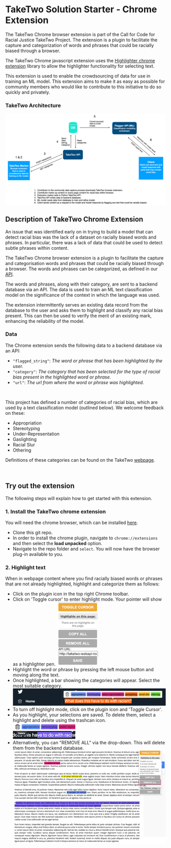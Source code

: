 # TakeTwo Solution Starter - Chrome Extension

The TakeTwo Chrome browser extension is part of the Call for Code for Racial Justice TakeTwo Project. The extension is a plugin to facilitate the capture and categorization of words and phrases that could be racially biased through a browser.

The TakeTwo Chrome javascript extension uses the [Highlighter chrome extension](https://github.com/jeromepl/highlighter) library to allow the highlighter functionality for selecting text.

This extension is used to enable the crowdsourcing of data for use in training an ML model. This extension aims to make it as easy as possible for community members who would like to contribute to this initiative to do so quickly and privately.

### TakeTwo Architecture

![](/images/architecture-overview.png)

## Description of TakeTwo Chrome Extension

An issue that was identified early on in trying to build a model that can detect racial bias was the lack of a dataset on racially biased words and phrases. In particular, there was a lack of data that could be used to detect subtle phrases within content.

The TakeTwo Chrome browser extension is a plugin to facilitate the capture and categorisation words and phrases that could be racially biased through a browser. The words and phrases can be categorized, as defined in our [API](/webapi/README.md).

The words and phrases, along with their category, are sent to a backend database via an API. The data is used to train an ML text classification model on the significance of the context in which the language was used.

The extension intermittently serves an existing data record from the database to the user and asks them to highlight and classify any racial bias present. This can then be used to verify the merit of an existing mark, enhancing the reliability of the model.

### Data

The Chrome extension sends the following data to a backend database via an API:

- ``"flagged_string"``: *The word or phrase that has been highlighted by the user.*
- ``"category"``: *The category that has been selected for the type of racial bias present in the highlighted word or phrase.*
- ``"url"``: *The url from where the word or phrase was highlighted.*


</br>

This project has defined a number of categories of racial bias, which are used by a text classification model (outlined below). We welcome feedback on these:

- Appropriation
- Stereotyping
- Under-Representation
- Gaslighting
- Racial Slur
- Othering

Definitions of these categories can be found on the TakeTwo [webpage](/README.md).

</br>

## Try out the extension

The following steps will explain how to get started with this extension.


### 1. Install the TakeTwo chrome extension

You will need the chrome browser, which can be installed [here](https://www.google.com/chrome/).

- Clone this git repo.
- In order to install the chrome plugin, navigate to `chrome://extensions` and then select the **load unpacked** option.
- Navigate to the repo folder and `select`. You will now have the browser plug-in available to you.

### 2. Highlight text

When in webpage content where you find racially biased words or phrases that are not already highlighted, highlight and categorize them as follows:

- Click on the plugin icon in the top right Chrome toolbar.
- Click on 'Toggle cursor' to enter highlight mode. Your pointer will show as a highlighter pen.
![](/images/toggle-on.png)
- Highlight the word or phrase by pressing the left mouse button and moving along the text.
- Once highlighted, a bar showing the categories will appear. Select the most suitable category.
![](/images/highlight-extension.png)
- To turn off highlight mode, click on the plugin icon and 'Toggle Cursor'.
- As you highlight, your selections are saved. To delete them, select a highlight and delete using the trashcan icon.
![](/images/delete-single.png)
- Alternatively, you can "REMOVE ALL" via the drop-down. This will delete them from the backend database.
![](/images/remove-all.png)
